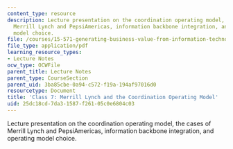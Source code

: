 ```yaml
---
content_type: resource
description: Lecture presentation on the coordination operating model, the cases of
  Merrill Lynch and PepsiAmericas, information backbone integration, and operating
  model choice.
file: /courses/15-571-generating-business-value-from-information-technology-spring-2009/25dc18cd7da31587f26105c0e6804c03_MIT15_571s09_lec07.pdf
file_type: application/pdf
learning_resource_types:
- Lecture Notes
ocw_type: OCWFile
parent_title: Lecture Notes
parent_type: CourseSection
parent_uid: 3ba85cbe-0a94-c572-f19a-194af97016d0
resourcetype: Document
title: 'Class 7: Merrill Lynch and the Coordination Operating Model'
uid: 25dc18cd-7da3-1587-f261-05c0e6804c03
---
```

Lecture presentation on the coordination operating model, the cases of Merrill Lynch and PepsiAmericas, information backbone integration, and operating model choice.


